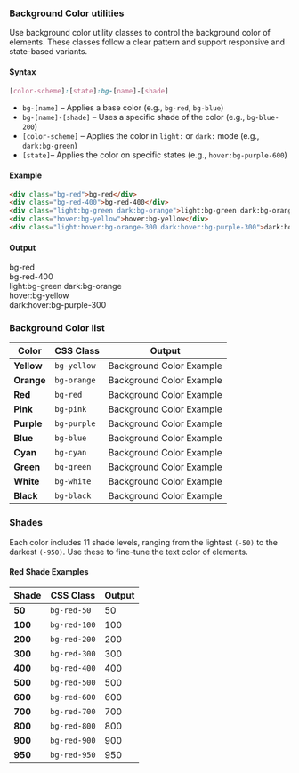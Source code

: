 ### Background Color utilities


Use background color utility classes to control the background color of elements. These classes follow a clear pattern and support responsive and state-based variants.

#### Syntax

``` css
[color-scheme]:[state]:bg-[name]-[shade]
```


* `bg-[name]` – Applies a base color (e.g., `bg-red`, `bg-blue`)
* `bg-[name]-[shade]` – Uses a specific shade of the color (e.g., `bg-blue-200`)
* `[color-scheme]`  – Applies the color in `light:` or `dark:` mode (e.g., `dark:bg-green`)
* `[state]`– Applies the color on specific states (e.g., `hover:bg-purple-600`)


#### Example

``` html
<div class="bg-red">bg-red</div>
<div class="bg-red-400">bg-red-400</div>
<div class="light:bg-green dark:bg-orange">light:bg-green dark:bg-orange</div>
<div class="hover:bg-yellow">hover:bg-yellow</div>
<div class="light:hover:bg-orange-300 dark:hover:bg-purple-300">dark:hover:bg-purple-300</div>
```

#### Output

<div class="w-fit px-4 py-2 mt-4 rounded bg-red">bg-red</div>
<div class="w-fit px-4 py-2 mt-4 rounded bg-red-400">bg-red-400</div>
<div class="w-fit px-4 py-2 mt-4 rounded light:bg-green dark:bg-orange">light:bg-green dark:bg-orange</div>
<div class="w-fit px-4 py-2 mt-4 rounded hover:bg-yellow">hover:bg-yellow</div>
<div class="w-fit px-4 py-2 mt-4 rounded light:hover:bg-orange-300 dark:hover:bg-purple-300">dark:hover:bg-purple-300</div>


### Background Color list 

| Color | CSS Class | Output |
| --- | --- | --- |
| **Yellow**  | `bg-yellow` | <span class="px-3 bg-yellow">Background Color Example</span> |
| **Orange**  | `bg-orange` | <span class="px-3 bg-orange">Background Color Example</span> |
| **Red**     | `bg-red`    | <span class="px-3 bg-red">Background Color Example</span> |
| **Pink**    | `bg-pink`   | <span class="px-3 bg-pink">Background Color Example</span> |
| **Purple**  | `bg-purple` | <span class="px-3 bg-purple">Background Color Example</span> |
| **Blue**    | `bg-blue`   | <span class="px-3 bg-blue">Background Color Example</span> |
| **Cyan**    | `bg-cyan`   | <span class="px-3 bg-cyan">Background Color Example</span> |
| **Green**   | `bg-green`  | <span class="px-3 bg-green">Background Color Example</span> |
| **White**   | `bg-white`  | <span class="px-3 bg-white color-black">Background Color Example</span> |
| **Black**   | `bg-black`  | <span class="px-3 bg-black">Background Color Example</span> |


### Shades

Each color includes 11 shade levels, ranging from the lightest `(-50)` to the darkest `(-950)`. Use these to fine-tune the text color of elements.

#### Red Shade Examples

| Shade | CSS Class | Output |
| --- | --- | --- |
| **50**  | `bg-red-50`   | <span class="w-128px d-block text-center monospace rounded bg-red-50  color-black">50</span> |
| **100** | `bg-red-100`  | <span class="w-128px d-block text-center monospace rounded bg-red-100 color-black">100</span> |
| **200** | `bg-red-200`  | <span class="w-128px d-block text-center monospace rounded bg-red-200 color-black">200</span> |
| **300** | `bg-red-300`  | <span class="w-128px d-block text-center monospace rounded bg-red-300 color-black">300</span> |
| **400** | `bg-red-400`  | <span class="w-128px d-block text-center monospace rounded bg-red-400 color-black">400</span> |
| **500** | `bg-red-500`  | <span class="w-128px d-block text-center monospace rounded bg-red-500">500</span> |
| **600** | `bg-red-600`  | <span class="w-128px d-block text-center monospace rounded bg-red-600">600</span> |
| **700** | `bg-red-700`  | <span class="w-128px d-block text-center monospace rounded bg-red-700">700</span> |
| **800** | `bg-red-800`  | <span class="w-128px d-block text-center monospace rounded bg-red-800">800</span> |
| **900** | `bg-red-900`  | <span class="w-128px d-block text-center monospace rounded bg-red-900">900</span> |
| **950** | `bg-red-950`  | <span class="w-128px d-block text-center monospace rounded bg-red-950">950</span> |